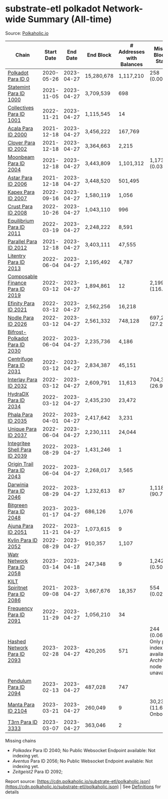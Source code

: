 # substrate-etl polkadot Network-wide Summary (All-time)

Source: [Polkaholic.io](https://polkaholic.io)


| Chain            | Start Date | End Date | End Block | # Addresses with Balances | Missing Blocks / Status |
| ---------------- | ---------- | ---------| --------- | ------------------------- | ----------------------- |
| [Polkadot Para ID 0](/polkadot/0-polkadot) | 2020-05-26 | 2023-04-27 | 15,280,678 |  1,117,210 | 258 (0.00%)  |
| [Statemint Para ID 1000](/polkadot/1000-statemint) | 2021-11-05 | 2023-04-27 | 3,709,539 |  698 |    |
| [Collectives Para ID 1001](/polkadot/1001-collectives) | 2022-11-21 | 2023-04-27 | 1,115,545 |  14 |    |
| [Acala Para ID 2000](/polkadot/2000-acala) | 2021-12-18 | 2023-04-27 | 3,456,222 |  167,769 |    |
| [Clover Para ID 2002](/polkadot/2002-clover) | 2021-12-18 | 2023-04-27 | 3,364,663 |  2,215 |    |
| [Moonbeam Para ID 2004](/polkadot/2004-moonbeam) | 2021-12-18 | 2023-04-27 | 3,443,809 |  1,101,312 | 1,173 (0.03%)  |
| [Astar Para ID 2006](/polkadot/2006-astar) | 2021-12-18 | 2023-04-27 | 3,448,520 |  501,495 |    |
| [Kapex Para ID 2007](/polkadot/2007-kapex) | 2022-09-16 | 2023-04-27 | 1,580,119 |  1,056 |    |
| [Crust Para ID 2008](/polkadot/2008-crust) | 2022-10-26 | 2023-04-27 | 1,043,110 |  996 |    |
| [Equilibrium Para ID 2011](/polkadot/2011-equilibrium) | 2022-03-19 | 2023-04-27 | 2,248,222 |  8,591 |    |
| [Parallel Para ID 2012](/polkadot/2012-parallel) | 2021-12-18 | 2023-04-27 | 3,403,111 |  47,555 |    |
| [Litentry Para ID 2013](/polkadot/2013-litentry) | 2022-06-04 | 2023-04-27 | 2,195,492 |  4,787 |    |
| [Composable Finance Para ID 2019](/polkadot/2019-composable) | 2022-03-12 | 2023-04-27 | 1,894,861 |  12 | 2,199,461 (116.08%)  |
| [Efinity Para ID 2021](/polkadot/2021-efinity) | 2022-03-12 | 2023-04-27 | 2,562,256 |  16,218 |    |
| [Nodle Para ID 2026](/polkadot/2026-nodle) | 2022-03-12 | 2023-04-27 | 2,561,332 |  748,128 | 697,249 (27.22%)  |
| [Bifrost-Polkadot Para ID 2030](/polkadot/2030-bifrost-dot) | 2022-06-04 | 2023-04-27 | 2,235,736 |  4,186 |    |
| [Centrifuge Para ID 2031](/polkadot/2031-centrifuge) | 2022-03-12 | 2023-04-27 | 2,834,387 |  45,151 |    |
| [Interlay Para ID 2032](/polkadot/2032-interlay) | 2022-03-12 | 2023-04-27 | 2,609,791 |  11,613 | 704,320 (26.99%)  |
| [HydraDX Para ID 2034](/polkadot/2034-hydradx) | 2022-03-12 | 2023-04-27 | 2,435,230 |  23,472 |    |
| [Phala Para ID 2035](/polkadot/2035-phala) | 2022-04-01 | 2023-04-27 | 2,417,642 |  3,231 |    |
| [Unique Para ID 2037](/polkadot/2037-unique) | 2022-06-04 | 2023-04-27 | 2,230,111 |  24,044 |    |
| [Integritee Shell Para ID 2039](/polkadot/2039-integritee-shell) | 2022-08-29 | 2023-04-27 | 1,431,246 |  1 |    |
| [Origin Trail Para ID 2043](/polkadot/2043-origintrail) | 2022-06-04 | 2023-04-27 | 2,268,017 |  3,565 |    |
| [Darwinia Para ID 2046](/polkadot/2046-darwinia) | 2022-08-29 | 2023-04-27 | 1,232,613 |  87 | 1,118,109 (90.71%)  |
| [Bitgreen Para ID 2048](/polkadot/2048-bitgreen) | 2023-01-17 | 2023-04-27 | 686,126 |  1,076 |    |
| [Ajuna Para ID 2051](/polkadot/2051-ajuna) | 2022-11-21 | 2023-04-27 | 1,073,615 |  9 |    |
| [Kylin Para ID 2052](/polkadot/2052-kylin) | 2022-08-29 | 2023-04-27 | 910,357 |  1,107 |    |
| [Watr Network Para ID 2058](/polkadot/2058-watr) | 2023-03-14 | 2023-04-18 | 247,348 |  9 | 1,242 (0.50%)  |
| [KILT Spiritnet Para ID 2086](/polkadot/2086-kilt) | 2021-09-08 | 2023-04-27 | 3,667,676 |  18,357 | 554 (0.02%)  |
| [Frequency Para ID 2091](/polkadot/2091-frequency) | 2022-11-29 | 2023-04-27 | 1,056,210 |  34 |    |
| [Hashed Network Para ID 2093](/polkadot/2093-hashed) | 2023-02-28 | 2023-04-27 | 420,205 |  571 | 244 (0.06%) Only partial index available: Archive node unavailable |
| [Pendulum Para ID 2094](/polkadot/2094-pendulum) | 2023-02-13 | 2023-04-27 | 487,028 |  747 |    |
| [Manta Para ID 2104](/polkadot/2104-manta) | 2023-03-21 | 2023-04-27 | 260,049 |  9 | 30,236 (11.63%) Onboarding |
| [T3rn Para ID 3333](/polkadot/3333-t3rn) | 2023-03-07 | 2023-04-27 | 363,046 |  2 |    |

Missing chains


* *Polkadex* Para ID 2040; No Public Websocket Endpoint available: Not indexing yet.
* *Aventus* Para ID 2056; No Public Websocket Endpoint available: Not indexing yet.
* *Zeitgeist2* Para ID 2092; 

Report source: [https://cdn.polkaholic.io/substrate-etl/polkaholic.json](https://cdn.polkaholic.io/substrate-etl/polkaholic.json) | See [Definitions](/DEFINITIONS.md) for details
